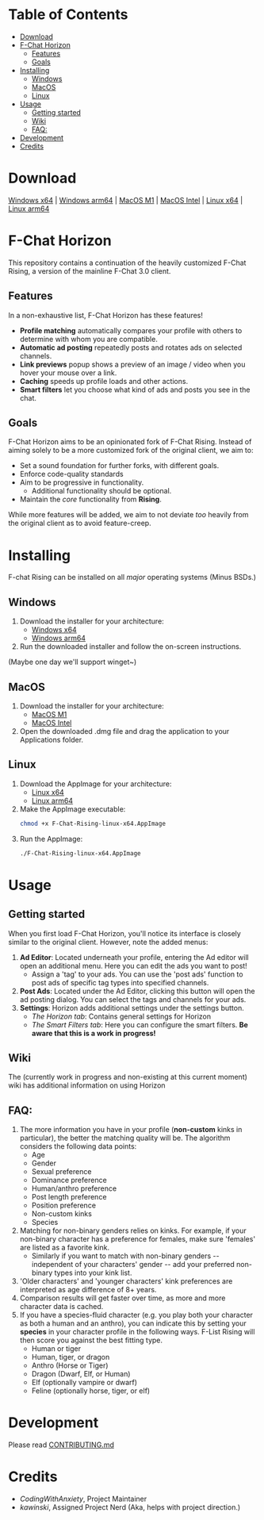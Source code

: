 

# Table of Contents <!-- omit in toc -->
- [Download](#download)
- [F-Chat Horizon](#f-chat-horizon)
  - [Features](#features)
  - [Goals](#goals)
- [Installing](#installing)
  - [Windows](#windows)
  - [MacOS](#macos)
  - [Linux](#linux)
- [Usage](#usage)
  - [Getting started](#getting-started)
  - [Wiki](#wiki)
  - [FAQ:](#faq)
- [Development](#development)
- [Credits](#credits)

# Download

[Windows x64](https://github.com/Fchat-Horizon/Horizon/releases/latest/download/F-Chat-Rising-win-x64.exe) |
[Windows arm64](https://github.com/Fchat-Horizon/Horizon/releases/latest/download/F-Chat-Rising-win-arm64.exe) |
[MacOS M1](https://github.com/Fchat-Horizon/Horizon/releases/latest/download/F-Chat-Rising-macos-m1.dmg) |
[MacOS Intel](https://github.com/Fchat-Horizon/Horizon/releases/latest/download/F-Chat-Rising-macos-intel.dmg) |
[Linux x64](https://github.com/Fchat-Horizon/Horizon/releases/latest/download/F-Chat-Rising-linux-x64.AppImage) |
[Linux arm64](https://github.com/Fchat-Horizon/Horizon/releases/latest/download/F-Chat-Rising-linux-arm64.AppImage)

# F-Chat Horizon

This repository contains a continuation of the heavily customized F-Chat Rising, a version of the mainline F-Chat 3.0 client.

## Features

In a non-exhaustive list, F-Chat Horizon has these features!

- **Profile matching** automatically compares your profile with others to determine with whom you are compatible.
- **Automatic ad posting** repeatedly posts and rotates ads on selected channels.
- **Link previews** popup shows a preview of an image / video when you hover your mouse over a link.
- **Caching** speeds up profile loads and other actions.
- **Smart filters** let you choose what kind of ads and posts you see in the chat.

## Goals

F-Chat Horizon aims to be an opinionated fork of F-Chat Rising. Instead of aiming solely to be a more customized fork of the original client, we aim to:

- Set a sound foundation for further forks, with different goals.
- Enforce code-quality standards
- Aim to be progressive in functionality.
  - Additional functionality should be optional.
- Maintain the *core* functionality from **Rising**.

While more features will be added, we aim to not deviate *too* heavily from the original client as to avoid feature-creep.

# Installing

F-chat Rising can be installed on all *major* operating systems (Minus BSDs.)

## Windows

1. Download the installer for your architecture:
   - [Windows x64](https://github.com/Fchat-Horizon/Horizon/releases/latest/download/F-Chat-Rising-win-x64.exe)
   - [Windows arm64](https://github.com/Fchat-Horizon/Horizon/releases/latest/download/F-Chat-Rising-win-arm64.exe)
2. Run the downloaded installer and follow the on-screen instructions.

(Maybe one day we'll support winget~)

## MacOS

1. Download the installer for your architecture:
   - [MacOS M1](https://github.com/Fchat-Horizon/Horizon/releases/latest/download/F-Chat-Rising-macos-m1.dmg)
   - [MacOS Intel](https://github.com/Fchat-Horizon/Horizon/releases/latest/download/F-Chat-Rising-macos-intel.dmg)
2. Open the downloaded .dmg file and drag the application to your Applications folder.

## Linux

1. Download the AppImage for your architecture:
   - [Linux x64](https://github.com/Fchat-Horizon/Horizon/releases/latest/download/F-Chat-Rising-linux-x64.AppImage)
   - [Linux arm64](https://github.com/Fchat-Horizon/Horizon/releases/latest/download/F-Chat-Rising-linux-arm64.AppImage)
2. Make the AppImage executable:
    ```bash
    chmod +x F-Chat-Rising-linux-x64.AppImage
    ```
3. Run the AppImage:
    ```bash
    ./F-Chat-Rising-linux-x64.AppImage
    ```
# Usage

## Getting started

When you first load F-Chat Horizon, you'll notice its interface is closely similar to the original client. However, note the added menus:

1. **Ad Editor**: Located underneath your profile, entering the Ad editor will open an additional menu. Here you can edit the ads you want to post!
   - Assign a 'tag' to your ads. You can use the 'post ads' function to post ads of specific tag types into specified channels.
2. **Post Ads**: Located under the Ad Editor, clicking this button will open the ad posting dialog. You can select the tags and channels for your ads.
3. **Settings**: Horizon adds additional settings under the settings button.
    - *The Horizon tab*: Contains general settings for Horizon
    - *The Smart Filters tab*: Here you can configure the smart filters. **Be aware that this is a work in progress!**

## Wiki

The (currently work in progress and non-existing at this current moment) wiki has additional information on using Horizon

## FAQ:

1. The more information you have in your profile (**non-custom** kinks in particular), the better the matching quality will be. The algorithm considers the following data points:
   - Age
   - Gender
   - Sexual preference
   - Dominance preference
   - Human/anthro preference
   - Post length preference
   - Position preference
   - Non-custom kinks
   - Species
1. Matching for non-binary genders relies on kinks. For example, if your non-binary character has a preference for females, make sure 'females' are listed as a favorite kink.
   - Similarly if you want to match with non-binary genders -- independent of your characters' gender -- add your preferred non-binary types into your kink list.
2. 'Older characters' and 'younger characters' kink preferences are interpreted as age difference of 8+ years.
3. Comparison results will get faster over time, as more and more character data is cached.
4. If you have a species-fluid character (e.g. you play both your character as both a human and an anthro), you can indicate this by setting your **species** in your character profile in the following ways. F-List Rising will then score you against the best fitting type.
   - Human or tiger
   - Human, tiger, or dragon
   - Anthro (Horse or Tiger)
   - Dragon (Dwarf, Elf, or Human)
   - Elf (optionally vampire or dwarf)
   - Feline (optionally horse, tiger, or elf)

# Development

Please read [CONTRIBUTING.md](./CONTRIBUTING.md)

# Credits

- *CodingWithAnxiety*, Project Maintainer
- *kawinski*, Assigned Project Nerd (Aka, helps with project direction.)